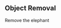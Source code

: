 <section class="hero is-small">
<div class="hero-body">
  <div class="container  is-max-desktop">
    <h2 class="title is-3">Object Removal</h2>
    <div id="results-carousel" class="carousel results-carousel">
     <div class="item item-video1">
          <div class="video-caption">
              <p>Remove the elephant</p>
          </div>
      </div>
    </div>
  </div>
</div>
</section>
